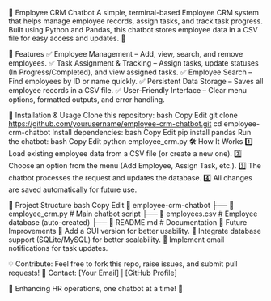 🏢 Employee CRM Chatbot
A simple, terminal-based Employee CRM system that helps manage employee records, assign tasks, and track task progress. Built using Python and Pandas, this chatbot stores employee data in a CSV file for easy access and updates. 🚀

📌 Features
✅ Employee Management – Add, view, search, and remove employees.
✅ Task Assignment & Tracking – Assign tasks, update statuses (In Progress/Completed), and view assigned tasks.
✅ Employee Search – Find employees by ID or name quickly.
✅ Persistent Data Storage – Saves all employee records in a CSV file.
✅ User-Friendly Interface – Clear menu options, formatted outputs, and error handling.

🔧 Installation & Usage
Clone this repository:
bash
Copy
Edit
git clone https://github.com/yourusername/employee-crm-chatbot.git
cd employee-crm-chatbot
Install dependencies:
bash
Copy
Edit
pip install pandas
Run the chatbot:
bash
Copy
Edit
python employee_crm.py
🛠 How It Works
1️⃣ Load existing employee data from a CSV file (or create a new one).
2️⃣ Choose an option from the menu (Add Employee, Assign Task, etc.).
3️⃣ The chatbot processes the request and updates the database.
4️⃣ All changes are saved automatically for future use.

📂 Project Structure
bash
Copy
Edit
📁 employee-crm-chatbot
 ├── 📄 employee_crm.py      # Main chatbot script
 ├── 📄 employees.csv        # Employee database (auto-created)
 ├── 📄 README.md            # Documentation
📌 Future Improvements
🚀 Add a GUI version for better usability.
🚀 Integrate database support (SQLite/MySQL) for better scalability.
🚀 Implement email notifications for task updates.

💡 Contribute: Feel free to fork this repo, raise issues, and submit pull requests!
📧 Contact: [Your Email] | [GitHub Profile]

🚀 Enhancing HR operations, one chatbot at a time! 💼
